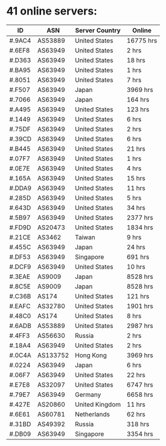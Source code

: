 # 41 online servers:

| ID | ASN | Server Country | Online |
| ------ | ------ | ------ | ------ |
| #.9AC4 | AS53889 | United States | 16775 hrs |
| #.6EF8 | AS63949 | United States | 2 hrs |
| #.D363 | AS63949 | United States | 18 hrs |
| #.BA95 | AS63949 | United States | 1 hrs |
| #.8051 | AS63949 | United States | 7 hrs |
| #.F507 | AS63949 | Japan | 3969 hrs |
| #.7066 | AS63949 | Japan | 164 hrs |
| #.A495 | AS63949 | United States | 123 hrs |
| #.1449 | AS63949 | United States | 6 hrs |
| #.75DF | AS63949 | United States | 2 hrs |
| #.39CD | AS63949 | United States | 6 hrs |
| #.B445 | AS63949 | United States | 21 hrs |
| #.07F7 | AS63949 | United States | 1 hrs |
| #.0E7E | AS63949 | United States | 4 hrs |
| #.165A | AS63949 | United States | 15 hrs |
| #.DDA9 | AS63949 | United States | 11 hrs |
| #.285D | AS63949 | United States | 5 hrs |
| #.643D | AS63949 | United States | 34 hrs |
| #.5B97 | AS63949 | United States | 2377 hrs |
| #.FD9D | AS20473 | United States | 1834 hrs |
| #.21CE | AS3462 | Taiwan | 9 hrs |
| #.455C | AS63949 | Japan | 24 hrs |
| #.DF53 | AS63949 | Singapore | 691 hrs |
| #.DCF9 | AS63949 | United States | 10 hrs |
| #.3EAE | AS9009 | Japan | 8528 hrs |
| #.8C5E | AS9009 | Japan | 8528 hrs |
| #.C36B | AS174 | United States | 121 hrs |
| #.EAFC | AS32780 | United States | 1901 hrs |
| #.48C0 | AS174 | United States | 8 hrs |
| #.6ADB | AS53889 | United States | 2987 hrs |
| #.4FF3 | AS56630 | Russia | 2 hrs |
| #.18A4 | AS63949 | United States | 2 hrs |
| #.0C4A | AS133752 | Hong Kong | 3969 hrs |
| #.0224 | AS63949 | Japan | 6 hrs |
| #.06F7 | AS63949 | United States | 22 hrs |
| #.E7E8 | AS32097 | United States | 6747 hrs |
| #.79E7 | AS63949 | Germany | 6658 hrs |
| #.427E | AS20860 | United Kingdom | 11 hrs |
| #.6E61 | AS60781 | Netherlands | 62 hrs |
| #.31BD | AS49392 | Russia | 318 hrs |
| #.DB09 | AS63949 | Singapore | 3354 hrs |

